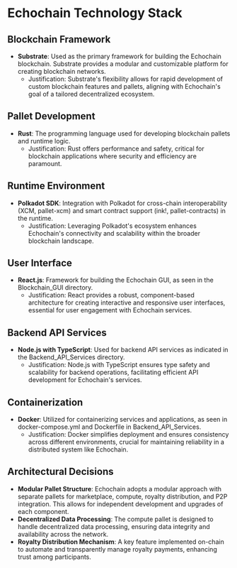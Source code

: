 # Echochain Technology Stack

## Blockchain Framework
- **Substrate**: Used as the primary framework for building the Echochain blockchain. Substrate provides a modular and customizable platform for creating blockchain networks.
  - Justification: Substrate's flexibility allows for rapid development of custom blockchain features and pallets, aligning with Echochain's goal of a tailored decentralized ecosystem.

## Pallet Development
- **Rust**: The programming language used for developing blockchain pallets and runtime logic.
  - Justification: Rust offers performance and safety, critical for blockchain applications where security and efficiency are paramount.

## Runtime Environment
- **Polkadot SDK**: Integration with Polkadot for cross-chain interoperability (XCM, pallet-xcm) and smart contract support (ink!, pallet-contracts) in the runtime.
  - Justification: Leveraging Polkadot's ecosystem enhances Echochain's connectivity and scalability within the broader blockchain landscape.

## User Interface
- **React.js**: Framework for building the Echochain GUI, as seen in the Blockchain_GUI directory.
  - Justification: React provides a robust, component-based architecture for creating interactive and responsive user interfaces, essential for user engagement with Echochain services.

## Backend API Services
- **Node.js with TypeScript**: Used for backend API services as indicated in the Backend_API_Services directory.
  - Justification: Node.js with TypeScript ensures type safety and scalability for backend operations, facilitating efficient API development for Echochain's services.

## Containerization
- **Docker**: Utilized for containerizing services and applications, as seen in docker-compose.yml and Dockerfile in Backend_API_Services.
  - Justification: Docker simplifies deployment and ensures consistency across different environments, crucial for maintaining reliability in a distributed system like Echochain.

## Architectural Decisions
- **Modular Pallet Structure**: Echochain adopts a modular approach with separate pallets for marketplace, compute, royalty distribution, and P2P integration. This allows for independent development and upgrades of each component.
- **Decentralized Data Processing**: The compute pallet is designed to handle decentralized data processing, ensuring data integrity and availability across the network.
- **Royalty Distribution Mechanism**: A key feature implemented on-chain to automate and transparently manage royalty payments, enhancing trust among participants.
